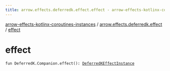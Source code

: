 ```yaml
---
title: arrow.effects.deferredk.effect.effect - arrow-effects-kotlinx-coroutines-instances
---
```


[arrow-effects-kotlinx-coroutines-instances](../index.html) / [arrow.effects.deferredk.effect](index.html) / [effect](./effect.html)

# effect

`fun DeferredK.Companion.effect(): `[`DeferredKEffectInstance`](../arrow.effects/-deferred-k-effect-instance/index.html)